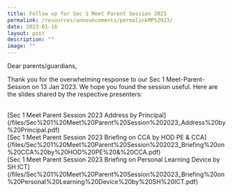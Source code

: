 ```yaml
---
title: Follow up for Sec 1 Meet Parent Session 2023
permalink: /resources/announcements/permalinkMPS2023/
date: 2023-01-16
layout: post
description: ""
image: ""
---
```

Dear parents/guardians,

Thank you for the overwhelming response to our Sec 1 Meet-Parent-Session on 13 Jan 2023. We hope you found the session useful. Here are the slides shared by the respective presenters:


<BR>
[Sec 1 Meet Parent Session 2023 Address by Principal](/files/Sec%201%20Meet%20Parent%20Session%202023_Address%20by%20Principal.pdf)
<BR>
[Sec 1 Meet Parent Session 2023 Briefing on CCA by HOD PE & CCA](/files/Sec%201%20Meet%20Parent%20Session%202023_Briefing%20on%20CCA%20by%20HOD%20PE%20&%20CCA.pdf)
<BR>
[Sec 1 Meet Parent Session 2023 Briefing on Personal Learning Device by SH ICT](/files/Sec%201%20Meet%20Parent%20Session%202023_Briefing%20on%20Personal%20Learning%20Device%20by%20SH%20ICT.pdf)
<BR>